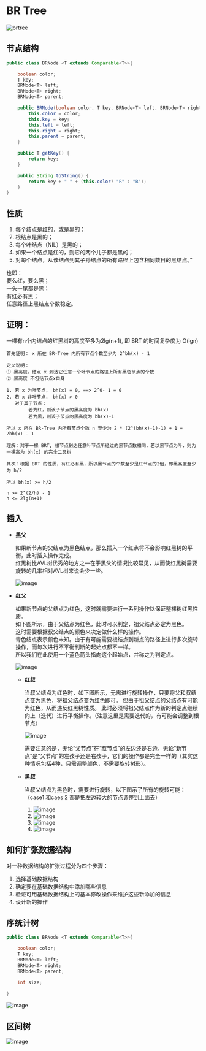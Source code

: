 # BR Tree

![brtree](http://guyuchen.com/deadpool/images/brtree.png)

## 节点结构

```java
public class BRNode <T extends Comparable<T>>{

    boolean color;
    T key;
    BRNode<T> left;
    BRNode<T> right;
    BRNode<T> parent;

    public BRNode(boolean color, T key, BRNode<T> left, BRNode<T> right, BRNode<T> parent) {
        this.color = color;
        this.key = key;
        this.left = left;
        this.right = right;
        this.parent = parent;
    }

    public T getKey() {
        return key;
    }

    public String toString() {
        return key + " " + (this.color? "R" : "B");
    }
}
```

## 性质

1. 每个结点是红的，或是黑的；
1. 根结点是黑的；
1. 每个叶结点（NIL）是黑的；
1. 如果一个结点是红的，则它的两个儿子都是黑的；
1. 对每个结点，从该结点到其子孙结点的所有路径上包含相同数目的黑结点。”

也即：<br>
要么红，要么黑；<br>
一头一尾都是黑；<br>
有红必有黑；<br>
任意路径上黑结点个数稳定。

## 证明：

一棵有n个内结点的红黑树的高度至多为2lg(n+1), 即 BRT 的时间复杂度为 O(lgn)
```
首先证明： x 所在 BR-Tree 内所有节点个数至少为 2^bh(x) - 1

定义说明：
① 黑高度，结点 x 到达它任意一个叶节点的路径上所有黑色节点的个数
② 黑高度 不包括节点x自身

1. 若 x 为叶节点， bh(x) = 0, ==> 2^0- 1 = 0
2. 若 x 非叶节点， bh(x) > 0
   对于其子节点：
        若为红，则该子节点的黑高度为 bh(x)
        若为黑，则该子节点的黑高度为 bh(x)-1
   
所以 x 所在 BR-Tree 内所有节点个数 n 至少为 2 * (2^(bh(x)-1)-1) + 1 = 2bh(x) - 1

理解：对于一棵 BRT, 根节点到达任意叶节点所经过的黑节点数相同，若以黑节点为叶，则为一棵高为 bh(x) 的完全二叉树

其次：根据 BRT 的性质，有红必有黑，所以黑节点的个数至少是红节点的2倍，即黑高度至少为 h/2

所以 bh(x) >= h/2

n >= 2^(2/h) - 1
h <= 2lg(n+1)
```

## 插入

* **黑父**

    如果新节点的父结点为黑色结点，那么插入一个红点将不会影响红黑树的平衡，此时插入操作完成。<br>
    红黑树比AVL树优秀的地方之一在于黑父的情况比较常见，从而使红黑树需要旋转的几率相对AVL树来说会少一些。
  
    ![image](http://guyuchen.com/deadpool/images/br1.jpg)
  
* **红父**
  
    如果新节点的父结点为红色，这时就需要进行一系列操作以保证整棵树红黑性质。<br>
    如下图所示，由于父结点为红色，此时可以判定，祖父结点必定为黑色。<br>
    这时需要根据叔父结点的颜色来决定做什么样的操作。<br>
    青色结点表示颜色未知。由于有可能需要根结点到新点的路径上进行多次旋转操作，而每次进行不平衡判断的起始点都不一样。<br>
    所以我们在此使用一个蓝色箭头指向这个起始点，并称之为判定点。
  
    ![image](http://guyuchen.com/deadpool/images/br2.jpg)
    
    * **红叔**
    
        当叔父结点为红色时，如下图所示，无需进行旋转操作，只要将父和叔结点变为黑色，将祖父结点变为红色即可。
        但由于祖父结点的父结点有可能为红色，从而违反红黑树性质。
        此时必须将祖父结点作为新的判定点继续向上（迭代）进行平衡操作。（注意这里是需要迭代的，有可能会调整到根节点）
        
        ![image](http://guyuchen.com/deadpool/images/br2-1.jpg)
        
        需要注意的是，无论“父节点”在“叔节点”的左边还是右边，无论“新节点”是“父节点”的左孩子还是右孩子，它们的操作都是完全一样的（其实这种情况包括4种，只需调整颜色，不需要旋转树形）。
        
    * **黑叔**
    
        当叔父结点为黑色时，需要进行旋转，以下图示了所有的旋转可能：（case1 和caes 2 都是把左边较大的节点调整到上面去）
        
        1. ![image](http://guyuchen.com/deadpool/images/br2-2-1.jpg)
        1. ![image](http://guyuchen.com/deadpool/images/br2-2-2.jpg)
        1. ![image](http://guyuchen.com/deadpool/images/br2-2-3.jpg)
        1. ![image](http://guyuchen.com/deadpool/images/br2-2-4.jpg)
        
  
## 如何扩张数据结构

对一种数据结构的扩张过程分为四个步骤：
   
1. 选择基础数据结构   
1. 确定要在基础数据结构中添加哪些信息
1. 验证可用基础数据结构上的基本修改操作来维护这些新添加的信息
1. 设计新的操作
  
## 序统计树

```java
public class BRNode <T extends Comparable<T>>{

    boolean color;
    T key;
    BRNode<T> left;
    BRNode<T> right;
    BRNode<T> parent;
    
    int size;

}
```

![image](http://guyuchen.com/deadpool/images/sizeTree.png)


## 区间树

![image](http://guyuchen.com/deadpool/images/rangeTree.png)
